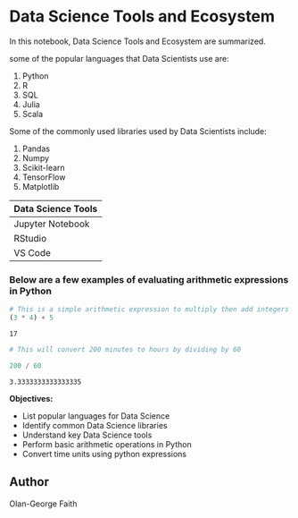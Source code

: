 # Data Science Tools and Ecosystem

In this notebook, Data Science Tools and Ecosystem are summarized.

some of the popular languages that Data Scientists use are:

1. Python
2. R
3. SQL
4. Julia
5. Scala

Some of the commonly used libraries used by Data Scientists include:

1. Pandas
2. Numpy
3. Scikit-learn
4. TensorFlow
5. Matplotlib

| Data Science Tools |
|--------------------|
| Jupyter Notebook   |
| RStudio            |
| VS Code            |

### Below are a few examples of evaluating arithmetic expressions in Python


```python
# This is a simple arithmetic expression to multiply then add integers
(3 * 4) + 5
```




    17




```python
# This will convert 200 minutes to hours by dividing by 60

200 / 60
```




    3.3333333333333335



**Objectives:**

- List popular languages for Data Science
- Identify common Data Science libraries
- Understand key Data Science tools
- Perform basic arithmetic operations in Python
- Convert time units using python expressions

## Author 
Olan-George Faith 


```python

```
